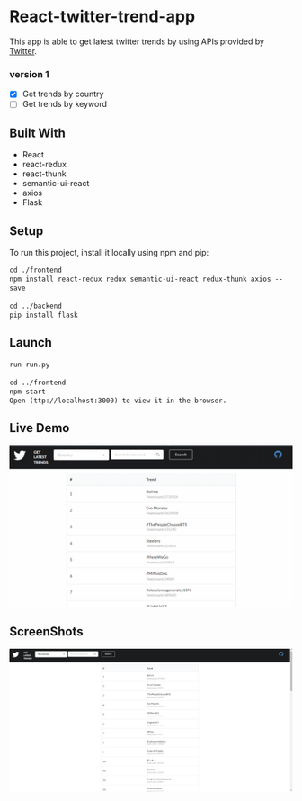 # React-twitter-trend-app
This app is able to get latest twitter trends by using APIs provided by [Twitter](https://developer.twitter.com/en/docs).
### version 1
- [x] Get trends by country 
- [ ] Get trends by keyword 
## Built With
- React
- react-redux
- react-thunk
- semantic-ui-react
- axios
- Flask

## Setup
To run this project, install it locally using npm and pip:

```
cd ./frontend
npm install react-redux redux semantic-ui-react redux-thunk axios --save

cd ../backend 
pip install flask 
```
## Launch
```
run run.py

cd ../frontend
npm start 
Open (ttp://localhost:3000) to view it in the browser.
```

## Live Demo
![image](https://github.com/JANICECY/react-twitter-trend-app/blob/master/demo/live.gif)

## ScreenShots
![Image text](https://github.com/JANICECY/react-twitter-trend-app/blob/master/demo/demo1.png)
